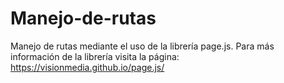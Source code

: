 # Manejo-de-rutas
Manejo de rutas mediante el uso de la librería page.js.
Para más información de la librería visita la página:
https://visionmedia.github.io/page.js/
